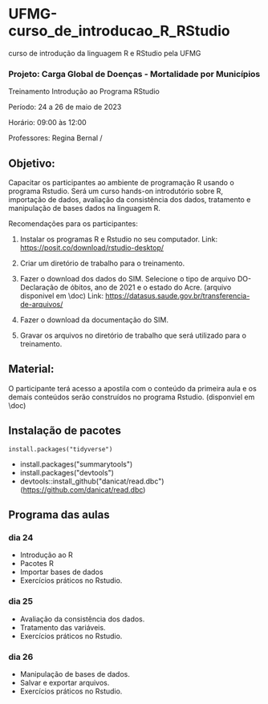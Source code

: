 # UFMG-curso_de_introducao_R_RStudio
 curso de introdução da linguagem R e RStudio pela UFMG


### Projeto: Carga Global de Doenças - Mortalidade por Municípios

Treinamento Introdução ao Programa RStudio

Período: 24 a 26 de maio de 2023

Horário: 09:00 às 12:00

Professores: Regina Bernal /


## Objetivo: 
Capacitar os participantes ao ambiente de programação R usando o programa Rstudio. Será um curso hands-on introdutório sobre R,  importação de dados, avaliação da consistência dos dados,  tratamento e manipulação de bases dados na linguagem R.

Recomendações para os participantes:
 
1. Instalar os programas R e Rstudio no seu computador.   Link: https://posit.co/download/rstudio-desktop/

2. Criar um diretório de trabalho para o treinamento. 

3. Fazer o download dos dados do SIM. Selecione o tipo de arquivo DO-Declaração de óbitos, ano de 2021 e o estado do Acre.  (arquivo disponivel em \doc)    Link: https://datasus.saude.gov.br/transferencia-de-arquivos/

4. Fazer o download da documentação do SIM. 

5. Gravar os arquivos no diretório de trabalho que será utilizado para o treinamento.

## Material:
O participante terá acesso a apostila com o conteúdo da primeira aula e os demais conteúdos serão construídos no programa Rstudio. (disponviel em \doc)


## Instalação de pacotes
```
install.packages("tidyverse")
```

* install.packages("summarytools")
* install.packages("devtools")
 * devtools::install_github("danicat/read.dbc") (https://github.com/danicat/read.dbc)



## Programa das aulas

### dia 24
* Introdução ao R
* Pacotes R
* Importar bases de dados
* Exercícios práticos no Rstudio.

### dia 25
* Avaliação da consistência dos dados.
* Tratamento das variáveis.
* Exercícios práticos no Rstudio.

### dia 26
* Manipulação de bases de dados.
* Salvar e exportar arquivos.
* Exercícios práticos no Rstudio.

